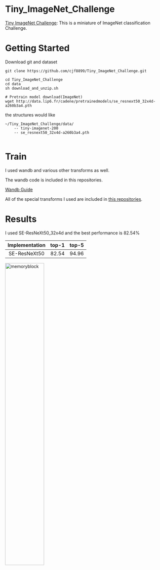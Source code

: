 # Tiny_ImageNet_Challenge

[Tiny ImageNet Challenge](https://tiny-imagenet.herokuapp.com/): This is a miniature of ImageNet classification Challenge.

# Getting Started
Download git and dataset
```Shell
git clone https://github.com/cjf8899/Tiny_ImageNet_Challenge.git

cd Tiny_ImageNet_Challenge
cd data
sh download_and_unzip.sh

# Pretrain model download(ImageNet)
wget http://data.lip6.fr/cadene/pretrainedmodels/se_resnext50_32x4d-a260b3a4.pth

```

the structures would like
```
~/Tiny_ImageNet_Challenge/data/
    -- tiny-imagenet-200
    -- se_resnext50_32x4d-a260b3a4.pth
  
```
# Train

I used wandb and various other transforms as well.

The wandb code is included in this repositories.

[Wandb Guide](https://greeksharifa.github.io/references/2020/06/10/wandb-usage/)

All of the special transforms I used are included in [this repositories](https://github.com/cjf8899/simple_tool_pytorch).

# Results


I used SE-ResNeXt50_32x4d and the best performance is 82.54%

|              Implementation              |    top-1     |    top-5     |
| :--------------------------------------: | :---------: | :---------: |
| SE-ResNeXt50 |   82.54   |   94.96   |

<img src="https://user-images.githubusercontent.com/53032349/98533514-6d722c00-22c6-11eb-89ab-a73be0d8384b.png" width="50%" height="50%" title="70px" alt="memoryblock">
